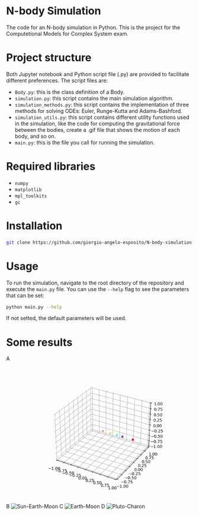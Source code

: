 # N-body Simulation

The code for an N-body simulation in Python. This is the project for the Computetional Models for Complex System exam.

# Project structure

Both Jupyter notebook and Python script file (.py) are provided to facilitate different preferences.
The script files are:

* `Body.py`: this is the class definition of a Body.
* `simulation.py`: this script contains the main simulation algorithm. 
* `simulation_methods.py`: this script contains the implementation of three methods for solving ODEs: Euler, Runge-Kutta and Adams-Bashford.
* `simulation_utils.py`: this script contains different utility functions used in the simulation, like the code for computing the gravitational force between the bodies, create a .gif file that shows the motion of each body, and so on.
* `main.py`: this is the file you call for running the simulation.

# Required libraries

* `numpy`
* `matplotlib`
* `mpl_toolkits`
* `gc`

# Installation
```bash
git clone https://github.com/giorgio-angelo-esposito/N-body-simulation.git cd N-body-simulation
```

# Usage

To run the simulation, navigate to the root directory of the repository and execute the `main.py` file. You can use the `--help` flag to see the parameters that can be set:

```bash
python main.py --help
```

If not setted, the default parameters will be used.

# Some results

A
![Solar System (4 planets)](https://github.com/giorgio-angelo-esposito/N-body-simulation/blob/main/gifs/solar_system_4.gif)
B
![Sun-Earth-Moon](https://github.com/giorgio-angelo-esposito/N-body-simulation/blob/main/gifs/sun_earth_moon.gif)
C
![Earth-Moon](https://github.com/giorgio-angelo-esposito/N-body-simulation/blob/main/gifs/earth_moon.gif)
D
![Pluto-Charon](https://github.com/giorgio-angelo-esposito/N-body-simulation/blob/main/gifs/pluto_charon.gif)

